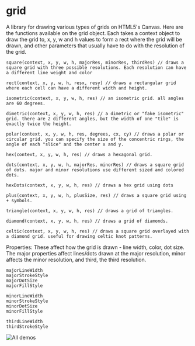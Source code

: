 grid
====

A library for drawing various types of grids on HTML5's Canvas. Here are the functions available on the grid object. Each takes a context object to draw the grid to, x, y, w and h values to form a rect where the grid will be drawn, and other parameters that usually have to do with the resolution of the grid.


	square(context, x, y, w, h, majorRes, minorRes, thirdRes) // draws a square grid with three possible resolutions. Each resolution can have a different line weight and color

	rect(context, x, y, w, h, resx, resy) // draws a rectangular grid where each cell can have a different width and height.

	isometric(context, x, y, w, h, res) // an isometric grid. all angles are 60 degrees.
	
	dimetric(context, x, y, w, h, res) // a dimetric or "fake isometric" grid. there are 2 different angles, but the width of one "tile" is exactly twice the height.
	
	polar(context, x, y, w, h, res, degrees, cx, cy) // draws a polar or circular grid. you can specify the size of the concentric rings, the angle of each "slice" and the center x and y.
	
	hex(context, x, y, w, h, res) // draws a hexagonal grid.
	
	dots(context, x, y, w, h, majorRes, minorRes) // draws a square grid of dots. major and minor resolutions use different sized and colored dots.
	
	hexDots(context, x, y, w, h, res) // draws a hex grid using dots
	
	plus(context, x, y, w, h, plusSize, res) // draws a square grid using + symbols.
	
	triangle(context, x, y, w, h, res) // draws a grid of triangles.

	diamond(context, x, y, w, h, res) // draws a grid of diamonds.

	celtic(context, x, y, w, h, res) // draws a square grid overlayed with a diamond grid. useful for drawing celtic knot patterns.

Properties: These affect how the grid is drawn - line width, color, dot size. The major properties affect lines/dots drawn at the major resolution, minor affects the minor resolution, and third, the third resolution.

	majorLineWidth
	majorStrokeStyle
	majorDotSize
	majorFillStyle

	minorLineWidth
	minorStrokeStyle
	minorDotSize
	minorFillStyle

	thirdLineWidth
	thirdStrokeStyle

![All demos](demo.png)
